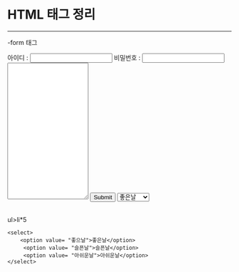 # HTML 태그 정리

------

-form 태그

<form action ="전송받을 대상(파일.py or URL)"> <!--정보를 보냄-->
    아이디 : <input type="text"  name ="id(자유)">  
    <!--입력값을 받는데 텍스트 형식으로 받음 이 입력값을 id라고 인식-->
    비밀번호 : <input type ="password" name ="pw">
    <textarea cols= "20" rows ="20"></textarea>
    <input type ="submit">  <!-- 제출 버튼 => 전송받을 대상에서 아이디와 비밀번호 정보를 넘김-->
    <select>
    <option value= "좋으날">좋은날</option>
     <option value= "슬픈날">슬픈날</option>
     <option value= "아쉬운날">아쉬운날</option> 
</select>

​    
   ul>li*5
​    


    <select>
        <option value= "좋으날">좋은날</option>
         <option value= "슬픈날">슬픈날</option>
         <option value= "아쉬운날">아쉬운날</option>
    </select>
</form>



